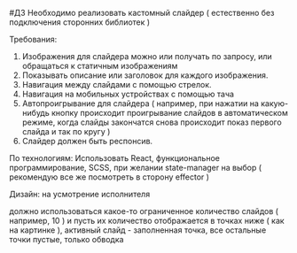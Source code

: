 
#ДЗ
Необходимо реализовать кастомный слайдер ( естественно без подключения сторонних библиотек )

Требования:
  1. Изображения для слайдера можно или получать по запросу, или обращаться к статичным изображениям
 1. Показывать описание или заголовок для каждого изображения.
 2. Навигация между слайдами с помощью стрелок.
 3. Навигация на мобильных устройствах с помощью тача
 4. Автопроигрывание для слайдера ( например, при нажатии на какую-нибудь кнопку происходит проигрывание слайдов в автоматическом режиме, когда слайды закончатся снова происходит показ первого слайда и так по кругу )
 5. Слайдер должен быть респонсив.

По технологиям:
Использовать React, функциональное программирование, SCSS, при желании state-manager на выбор ( рекомендую все же посмотреть в сторону effector )

Дизайн: на усмотрение исполнителя

должно использоваться какое-то ограниченное количество слайдов ( например, 10 ) и пусть их количество отображается в точках ниже ( как на картинке ), активный слайд - заполненная точка, все остальные точки пустые, только обводка